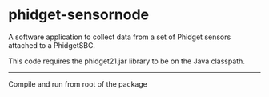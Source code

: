 # phidget-sensornode
A software application to collect data from a set of Phidget sensors attached to a PhidgetSBC.

This code requires the phidget21.jar library to be on the Java classpath.

---------------
Compile and run from root of the package
